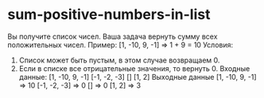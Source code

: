 # sum-positive-numbers-in-list

Вы получите список чисел. Ваша задача вернуть сумму всех положительных чисел.
Пример: [1, -10, 9, -1] => 1 + 9 = 10
Условия:
1. Список может быть пустым, в этом случае возвращаем 0.
2. Если в списке все отрицательные значения, то вернуть 0.
Входные данные:
[1, -10, 9, -1]
[-1, -2, -3]
[]
[1, 2]
Выходные данные
[1, -10, 9, -1] => 10
[-1, -2, -3] => 0
[] => 0
[1, 2] => 3

